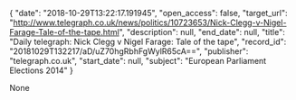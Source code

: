 {
  "date": "2018-10-29T13:22:17.191945", 
  "open_access": false, 
  "target_url": "http://www.telegraph.co.uk/news/politics/10723653/Nick-Clegg-v-Nigel-Farage-Tale-of-the-tape.html", 
  "description": null, 
  "end_date": null, 
  "title": "Daily telegraph: Nick Clegg v Nigel Farage: Tale of the tape", 
  "record_id": "20181029T132217/aD/uZ70hgRbhFgWylR65cA==", 
  "publisher": "telegraph.co.uk", 
  "start_date": null, 
  "subject": "European Parliament Elections 2014"
}

None